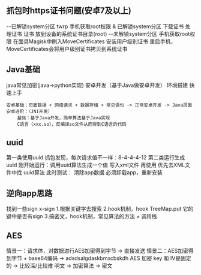 ## 抓包时https证书问题(安卓7及以上)
--已解锁system分区 twrp
    手机获取root权限 & 已解锁system分区
    下载证书
    处理证书
    证书 放到设备的系统证书目录(root)
--未解锁system分区
    手机获取root权限
    在面具Magisk中刷入MoveCertificates
    安装用户级别证书
    重启手机，MoveCertificates会将用户级别证书拷贝到系统证书
## Java基础
java常见加密(java->python实现)
安卓开发（基于Java做安卓开发）
    环境搭建
    快速上手
```
安卓基础：页面数据 + 网络请求 + 数据存储 + 常见语句 -> 正常安卓开发 -> Java层面
安卓进阶：（JNI开发）
    基础：基于Java开发，简单算法基于Java实现
    C语言（xxx.so），反编译so文件从而得到C语言的代码
```
## uuid
第一类使用uuid
    抓包发现，每次请求值不一样：8-4-4-4-12
第二类运行生成uuid
    刚开始运行：调用uuid算法生成一个值
    写入xml文件
    再使用
        优先去XML文件中找
        uuid算法
    此时测试：
        清除app数据
        必须卸载app，重新安装
## 逆向app思路
找到一些sign x-sign
1.根据关键字去搜索
2.hook机制，hook TreeMap.put 它的键中是否有sign
3.搞密文，hook机制，常见算法的方法 + 调用栈
## AES
情景一：请求体，对数据进行AES加密得到字节 -> 直接发送
情景二：AES加密得到字节 + base64编码 -> adsdsalgdaskbmxcbskdh
AES 加密 key 和 IV是固定的 -> 比较深/比较难
明文 -> 加密算法 -> 密文

